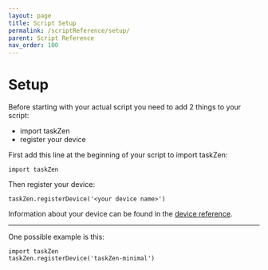 ```yaml
---
layout: page
title: Script Setup
permalink: /scriptReference/setup/
parent: Script Reference
nav_order: 100
---
```


# Setup

Before starting with your actual script you need to add 2 things to your script:
- import taskZen
- register your device

First add this line at the beginning of your script to import taskZen:
```
import taskZen
```

Then register your device:
```
taskZen.registerDevice('<your device name>')
```
Information about your device can be found in the [device reference](../../deviceReference/).

---

One possible example is this:
```
import taskZen
taskZen.registerDevice('taskZen-minimal')
```
